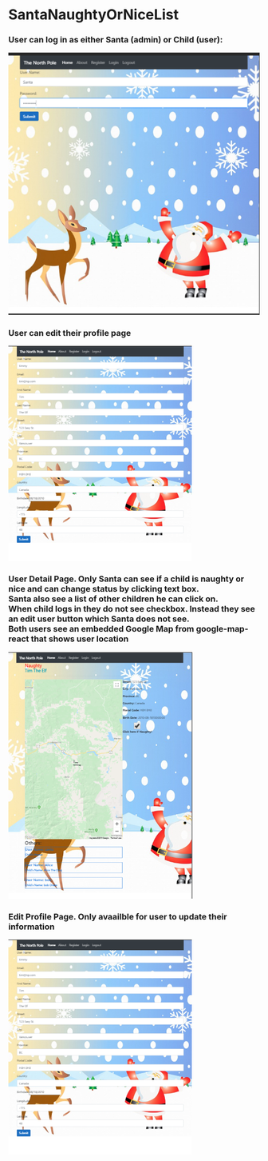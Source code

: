 # SantaNaughtyOrNiceList

<h3>User can log in as either Santa (admin) or Child (user):</h3>

<img src="https://github.com/switch900/SantaNaughtyOrNiceList/blob/master/Images/LoginPage.png?raw=true" />
  

<h3>User can edit their profile page</h3>
  
<img src="https://github.com/switch900/SantaNaughtyOrNiceList/blob/master/Images/EditProfilePage.png?raw=true" />

<h3>User Detail Page.  Only Santa can see if a child is naughty or nice and can change status by clicking text box.<br>
  Santa also see a list of other children he can click on.<br>
  When child logs in they do not see checkbox.  Instead they see an edit user button which Santa does not see.<br>
Both users see an embedded Google Map from google-map-react that shows user location</h3>

<img src="https://github.com/switch900/SantaNaughtyOrNiceList/blob/master/Images/SantaDetailPage.png?raw=true"/>

<h3>Edit Profile Page.  Only avaailble for user to update their information</h3>

<img src="https://github.com/switch900/SantaNaughtyOrNiceList/blob/master/Images/EditProfilePage.png?raw=true" />
